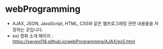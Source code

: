 # webProgramming
- AJAX, JSON, JavaScript, HTML, CSS와 같은 웹프로그래밍 관련 내용들을 저장하는 곳입니다.
- ex) 영화 소개 페이지 : https://swyeo118.github.io/webProgramming/AJAX/ex5.html
